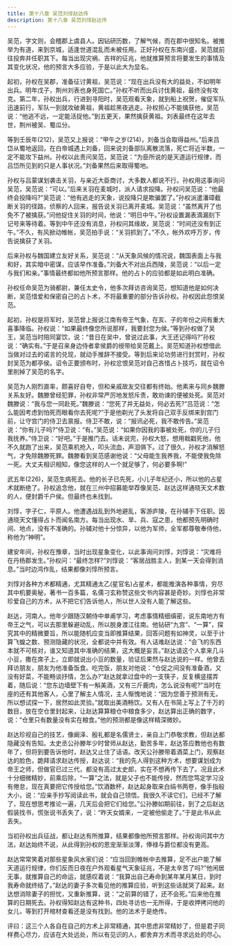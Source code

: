 ```yaml
---
title: 第十八章 吴范刘惇赵达传
description: 第十八章 吴范刘惇赵达传
---
```


吴范，字文则，会稽郡上虞县人。因钻研历数，了解气候，而在郡中很知名。被推举为有道，来到京城，适逢世道混乱而未被任用。正好孙权在东南兴盛，吴范就前往投奔并任职其下。每当出现灾祸、吉祥的征兆，他就推算预言将要发生的事情及其变化状况，他的预言大多应验，于是以此大为显名。

起初，孙权在吴郡，准备征讨黄祖，吴范说：“现在出兵没有大的益处，不如明年出兵。明年戊子，荆州刘表也身死国亡。”孙权不听而出兵讨伐黄祖，最终没有攻克。第二年，孙权出兵，行进到寻阳时，吴范观看天象，就到船上祝贺，催促军队迅速前行，军队一到就攻破黄祖，黄祖趁黑夜逃走。孙权担心不能擒获他，吴范说：“他逃不远，一定能活捉他。”到五更天，果然擒获黄祖。刘表最终在这年去世，荆州被吴、蜀瓜分。

等到壬辰年(212)，吴范又上报说：“甲午之岁(214)，刘备当会取得益州。”后来吕岱从蜀地返回，在白帝城遇上刘备，回来说刘备部队离散流落，死亡将近半数，一定不能攻下益州。孙权以此责问吴范，吴范说：“为臣所说的是天道运行规律，而吕岱所见到的只是人事状况。”刘备果然后来取得蜀地。

孙权与吕蒙谋划袭击关羽，与亲近大臣商讨，大多数人都说不行。孙权用这事询问吴范，吴范说：“可以。”后来关羽在麦城时，派人请求投降。孙权问吴范说：“他最终会投降吗?”吴范说：“他有逃走的天象，说投降只是欺骗罢了。”孙权派遣潘璋截断关羽的径路，侦察的人回来，报告说关羽已离开麦城。吴范说：“虽然离开了也免不了被擒获。”问他捉住关羽的时间，他说：“明日中午。”孙权设置漏表滴漏刻下记号来等待着。等到中午还没有消息，孙权问其缘故，吴范说：“时间还没有到正午。”不久，有风掀动帷帐，吴范拍手说：“关羽抓到了。”不久，帐外欢呼万岁，传告说擒获了关羽。

后来孙权与魏国建立友好关系，吴范说：“从天象风候的情况说，魏国表面上与我和好，其实暗中密谋，应该早作准备。”刘备大不对出兵西陵，吴范说：“以后一定与我们和亲。”事情最终都如他所预言那样。他的占卜的应验都是如此明白准确。

孙权任命吴范为骑都尉，兼任太史令，他多次拜访咨询吴范，想知道他是如何决断，吴范惜爱和保密自己的占卜术，不将最重要的部分告诉孙权。孙权因此怨恨吴范。

起初，孙权是将军时，吴范曾上报说江南有帝王气象，在亥、子的年份之间有重大喜事降临。孙权说：“如果最终像您所说那样，我要封您为侯。”等到孙权做了吴王，吴范当时陪同宴饮，说：“昔日在吴中，曾说过此事，大王还记得吗?”孙权说：“确实有。”于是召来身边侍者拿侯爵的绶带给吴范戴上。吴范知道孙权想借此当做对过去的诺言的兑现，就动手推辞不接受。等到后来论功劳进行封赏时，孙权封吴范为都亭侯。诏令正要颁布时，孙权忿恨吴范对自己吝惜占卜技巧，就在诏令里削掉了吴范的名字。

吴范为人刚烈直率，颇喜好自夸，但和亲戚故友交往都有终始。他素来与同乡魏滕关系友好。魏滕曾经犯罪，孙权非常严厉地发怒斥责，敢劝谏的便被处死。吴范对魏滕说：“我与您一同赴死。”魏滕说：“您死了并无益处，何必去死?”吕范说：“怎么能因考虑到怕死而眼看你去死呢?”于是他剃光了头发将自己双手反绑来到宫门前，让守宫门的侍卫去禀报。侍卫不敢，说：“报讯必死，我不敢传告。”吴范说：“你有儿子吗?”侍卫说：“有。”吴范说：“如果你因我的事被处死，你的儿子归我抚养。”侍卫说：“好吧。”于是推门去。话未说完，孙权大怒，想用戟戳死他，他不久就跑了出来，吴范乘机抢入，叩头流血，声泪俱下。过了很久，孙权才消解怒气，才免除魏滕死罪。魏滕看到吴范感谢他说：“父母能生我养我，不能使我免除一死。大丈夫相识相知，像您这样的人一个就足够了，何必要多啊!”

武五年(226)，吴范生病死去。他的长子已先死，小儿子年纪还小，所以他的占星术就断绝了。孙权追念他，就在三州中招募能举荐像吴范、赵达这样通晓天文术数的人，便封爵千户侯。但最终也未找到。

刘惇，字子仁，平原人。他遭遇战乱到外地避乱，客游庐陵，在孙辅手下任职。因通晓天文懂得占卜而闻名南方。每当出现水、旱、兵、寇之患，他都预先明确时间、地点，没有不准确的。孙辅对他十分惊异，以他为军师，全军都尊敬奉侍他，称他为“神明”。

建安年间，孙权在豫章，当时出现星象变化，以此事询问刘惇，刘惇说：“灾难将在丹杨郡发生。”孙权问：“最终怎样?”刘惇说：“客居战胜主人，到某一天会得到消息。”当时边鸿作乱，结果都像刘惇所预言。

刘惇对各种方术都精通，尤其精通太乙(星官名)占星术，都能推演各种事情，穷尽其中机要奥秘，著书一百多篇，名儒刁玄称赞这些文书内容甚是奇妙。刘惇也非常珍爱自己的方术，从不把它们告诉他人，所以世人没有人能了解这些。

赵达，河南人。他年少跟随汉朝侍中单甫学习，考虑事情精细缜密，说东南地方有帝王之气，可以去那里躲避动乱，所以脱身渡江往南。他钻研“九宫”、“一算”，探究其中的精微要旨，所以能随机应变当即推算结果，回答问题有如神灵，以至于计算飞蝗之数、预测隐藏的状况，全都说中并有效。有人诘难赵达说：“会飞的东西本就不可核对，谁又知道其中准确的结果，这大概是妄言。”赵达请这个人拿来几斗小豆，撒在席子上，立即就说出小豆的数量，验证后果然与赵达说的一样。他曾去拜访朋友，朋友为他准备饭食。吃完饭，朋友对他说：“仓促之间没有准备酒，又没有好菜，不能畅谈抒情，怎么办?”赵达就拿过盘中的一支筷子，反复横竖摆弄着，随后说：“您东边墙壁下有一斛美酒，又有三斤鹿肉，怎么说没有呢?”当时在座的还有其他客人，心里了解主人情况，主人惭愧地说：“因为您善于预测有无，所以想试探一下，居然如此灵验。”就取出美酒畅饮。又有人在书简上写上了千万的数目，放在空仓里封起来，让赵达算算粮仓中粮食多少，赵达算出正确的数字，说：“仓里只有数量没有实在粮食。”他的预测都是像这样精深微妙。

赵达珍视自己的技艺，像阚泽、殷礼都是名儒贤士，亲自上门恭敬求教，但赵达都隐藏没有告知。太史丞公孙滕年少时曾师从赵达，勤苦多年，赵达答应教他也有数年了，但将到要告诉他时，赵达又止住了话语。改天公孙滕带着酒菜上门，观察赵达的脸色，跪拜请求赵达传授，赵达说：“我的先人得到这种方术，想要谋划成为帝王之师，但做官已过三代，都没有高过太史郎，实在不想再传下去了。况且此术十分细微精妙，前乘后除，“一算”之法，就是父子也不能传授，然而您笃定学习没有倦怠，现在真要把它传授给您。”饮酒数杯，赵达起身取来白绢书两卷，像手指般大小，说：“应亲手抄写阅读此书，就会自己领悟。我很久不读它们，已经不了解了，现在想思考推论一遍，几天后会把它们给您。”公孙滕如期前往，到了之后赵达假装找书，慌张说书丢失了，说：“昨天女婿来，一定被他偷走了。”于是此书从此丢失。

当初孙权出兵征战，都让赵达有所推算，结果都像他所预言那样。孙权询问其中方法，赵达始终不说，从此得到孙权的恩宠渐渐淡薄，俸禄与爵位都没有更高。

赵达常常笑着对那些星象风水家们说：“应当回到帷帐中去推算，足不出户能了解天道运行规律，你们反而日夜在户外观看星气天象征兆，不是太辛苦了吗?”他闲居无事，就推算自己的命运，就感叹着说：“我算出自己寿命到某年某月某日，到时我寿命就终结了。”赵达的妻子多次看见他的推算应验，听到这些话就哭了起来。赵达想消除妻子的担忧，又重新推算，说：“之前算的错了，还不会死。”后来他在推算的日期死去。孙权得知赵达有这种书，四处寻访也一无所得，于是收押拷问他的女儿，等到打开棺材查看还是没有找到。他的法术于是绝传。

评曰：这三个人各自在自己的方术上非常精通，其中思虑非常精妙了，但是君子同样费心尽力，应该在大处远处，所以有见识的人，都舍弃方术而寻求远处的尽心。

